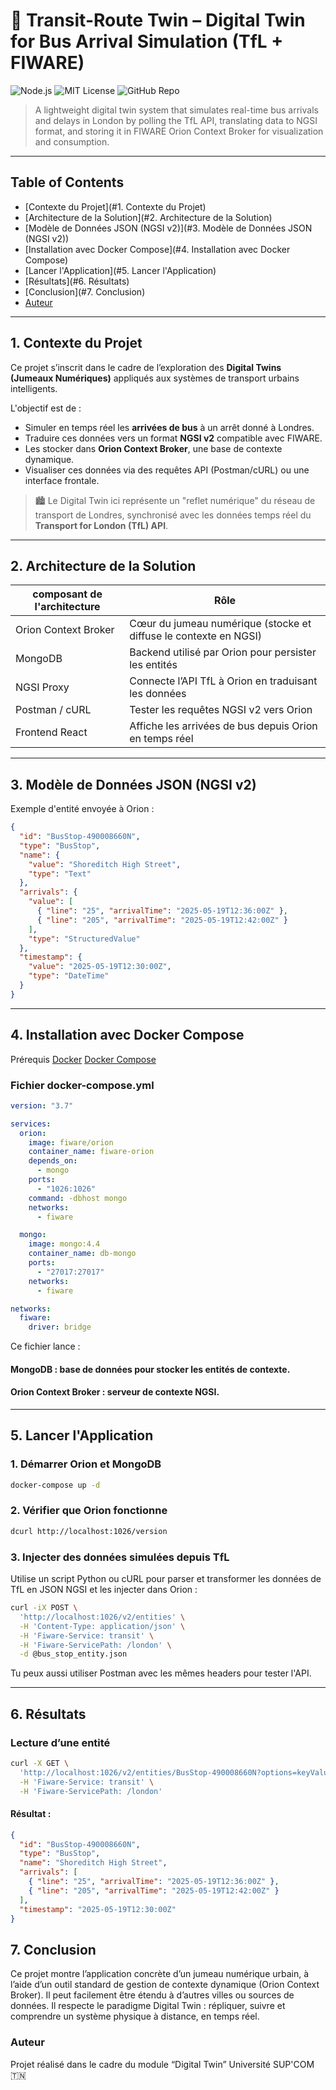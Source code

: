 # 🚌 Transit-Route Twin – Digital Twin for Bus Arrival Simulation (TfL + FIWARE)

![Node.js](https://img.shields.io/badge/Node.js-12.x-brightgreen)
![MIT License](https://img.shields.io/badge/License-MIT-blue)
![GitHub Repo](https://img.shields.io/badge/Repo-GitHub-blue)

> A lightweight digital twin system that simulates real-time bus arrivals and delays in London by polling the TfL API, translating data to NGSI format, and storing it in FIWARE Orion Context Broker for visualization and consumption.
---
## Table of Contents

- [Contexte du Projet](#1. Contexte du Projet)
- [Architecture de la Solution](#2. Architecture de la Solution)
- [Modèle de Données JSON (NGSI v2)](#3. Modèle de Données JSON (NGSI v2))
- [Installation avec Docker Compose](#4. Installation avec Docker Compose)
- [Lancer l'Application](#5. Lancer l'Application)
- [Résultats](#6. Résultats)
- [Conclusion](#7. Conclusion)
- [Auteur](#Auteur)

---
##  1. Contexte du Projet

Ce projet s’inscrit dans le cadre de l’exploration des **Digital Twins (Jumeaux Numériques)** appliqués aux systèmes de transport urbains intelligents.

L'objectif est de :
- Simuler en temps réel les **arrivées de bus** à un arrêt donné à Londres.
- Traduire ces données vers un format **NGSI v2** compatible avec FIWARE.
- Les stocker dans **Orion Context Broker**, une base de contexte dynamique.
- Visualiser ces données via des requêtes API (Postman/cURL) ou une interface frontale.

> 🏙️ Le Digital Twin ici représente un "reflet numérique" du réseau de transport de Londres, synchronisé avec les données temps réel du **Transport for London (TfL) API**.

---

##  2. Architecture de la Solution


| composant de l'architecture        |Rôle                                                               |
|------------------------------------|-------------------------------------------------------------------|
| Orion Context Broker               | Cœur du jumeau numérique (stocke et diffuse le contexte en NGSI)  |
| MongoDB                            | Backend utilisé par Orion pour persister les entités              |
|NGSI Proxy                          | Connecte l’API TfL à Orion en traduisant les données              | 
|Postman / cURL                      | Tester les requêtes NGSI v2 vers Orion                            | 
|Frontend React                      | 	Affiche les arrivées de bus depuis Orion en temps réel           | 

---

##  3. Modèle de Données JSON (NGSI v2)

Exemple d'entité envoyée à Orion :

```json
{
  "id": "BusStop-490008660N",
  "type": "BusStop",
  "name": {
    "value": "Shoreditch High Street",
    "type": "Text"
  },
  "arrivals": {
    "value": [
      { "line": "25", "arrivalTime": "2025-05-19T12:36:00Z" },
      { "line": "205", "arrivalTime": "2025-05-19T12:42:00Z" }
    ],
    "type": "StructuredValue"
  },
  "timestamp": {
    "value": "2025-05-19T12:30:00Z",
    "type": "DateTime"
  }
}
```
---
## 4. Installation avec Docker Compose 
Prérequis
[Docker](https://docs.docker.com/get-docker/)
[Docker Compose](https://docs.docker.com/compose/install/)
### Fichier docker-compose.yml
```yaml
version: "3.7"

services:
  orion:
    image: fiware/orion
    container_name: fiware-orion
    depends_on:
      - mongo
    ports:
      - "1026:1026"
    command: -dbhost mongo
    networks:
      - fiware

  mongo:
    image: mongo:4.4
    container_name: db-mongo
    ports:
      - "27017:27017"
    networks:
      - fiware

networks:
  fiware:
    driver: bridge
```

Ce fichier lance :
#### MongoDB : base de données pour stocker les entités de contexte.
#### Orion Context Broker : serveur de contexte NGSI.
---
## 5. Lancer l'Application
### 1. Démarrer Orion et MongoDB
```bash
docker-compose up -d
```
### 2. Vérifier que Orion fonctionne
```bash
dcurl http://localhost:1026/version
```
### 3. Injecter des données simulées depuis TfL
Utilise un script Python ou cURL pour parser et transformer les données de TfL en JSON NGSI et les injecter dans Orion :
```bash
curl -iX POST \
  'http://localhost:1026/v2/entities' \
  -H 'Content-Type: application/json' \
  -H 'Fiware-Service: transit' \
  -H 'Fiware-ServicePath: /london' \
  -d @bus_stop_entity.json
```
Tu peux aussi utiliser Postman avec les mêmes headers pour tester l'API.

---
## 6. Résultats 
###  Lecture d’une entité
```bash
curl -X GET \
  'http://localhost:1026/v2/entities/BusStop-490008660N?options=keyValues' \
  -H 'Fiware-Service: transit' \
  -H 'Fiware-ServicePath: /london'
```
#### Résultat :
```json
{
  "id": "BusStop-490008660N",
  "type": "BusStop",
  "name": "Shoreditch High Street",
  "arrivals": [
    { "line": "25", "arrivalTime": "2025-05-19T12:36:00Z" },
    { "line": "205", "arrivalTime": "2025-05-19T12:42:00Z" }
  ],
  "timestamp": "2025-05-19T12:30:00Z"
}
```
## 7. Conclusion
Ce projet montre l’application concrète d’un jumeau numérique urbain, à l’aide d’un outil standard de gestion de contexte dynamique (Orion Context Broker). Il peut facilement être étendu à d’autres villes ou sources de données. Il respecte le paradigme Digital Twin : répliquer, suivre et comprendre un système physique à distance, en temps réel.

### Auteur
Projet réalisé dans le cadre du module “Digital Twin” 
Université SUP'COM 🇹🇳

